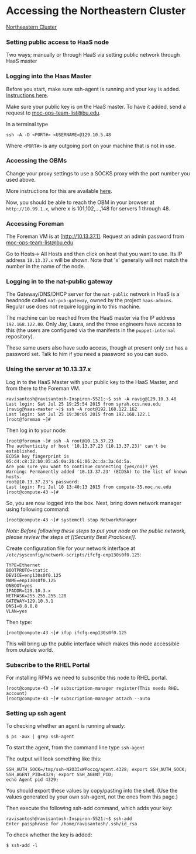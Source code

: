 # Accessing the Northeastern Cluster
[Northeastern Cluster](Northeastern-Cluster.html)

### Setting public access to HaaS node
Two ways; manually or through HaaS via setting public network through HaaS master

### Logging into the Haas Master
Before you start, make sure ssh-agent is running and your key is added.  [Instructions here](#sshagent).

Make sure your public key is on the HaaS master.  To have it added, send a request to moc-ops-team-list@bu.edu.

In a terminal type

    ssh -A -D <PORT#> <USERNAME>@129.10.5.48

Where `<PORT#>` is any outgoing port on your machine that is not in use.

### Accessing the OBMs
Change your proxy settings to use a SOCKS proxy with the port number you used above.

More instructions for this are available [here](https://github.com/CCI-MOC/moc-public/wiki/Access-the-OpenStack-dashboard).

Now, you should be able to reach the OBM in your browser at `http://10.99.1.x`, where x is 101,102,...,148 for servers 1 through 48.

### Accessing Foreman
The Foreman VM is at [http://10.13.37.1].  Request an admin password from moc-ops-team-list@bu.edu

Go to Hosts-> All Hosts and then click on host that you want to use.  Its IP address `10.13.37.x` will be shown.  Note that 'x' generally will not match the number in the name of the node.

### Logging in to the nat-public gateway
The Gateway/DNS/DHCP server for the `nat-public` network in HaaS is a headnode called `nat-pub-gateway`, owned by the project `haas-admins`. Regular use does not require logging in to this machine.

The machine can be reached from the HaaS master via the IP address `192.168.122.80`. Only Jay, Laura, and the three engineers have access
to this (the users are configured via the manifests in the `puppet-internal` repository). 

These same users also have sudo access, though at present only `isd` has a password set. Talk to him if you need a password so you can sudo.

### Using the server at 10.13.37.x
Log in to the HaaS Master with your public key to the HaaS Master, and from there to the Foreman VM.

    ravisantosh@ravisantosh-Inspiron-5521:~$ ssh -A ravig@129.10.3.48
    Last login: Sat Jul 25 19:25:54 2015 from syrah.ccs.neu.edu
    [ravig@haas-master ~]$ ssh -A root@192.168.122.162
    Last login: Sat Jul 25 19:30:05 2015 from 192.168.122.1
    [root@foreman ~]#

Then log in to your node:

    [root@foreman ~]# ssh -A root@10.13.37.23
    The authenticity of host '10.13.37.23 (10.13.37.23)' can't be established.
    ECDSA key fingerprint is 05:d4:c8:32:b0:05:a5:0a:2b:61:06:2c:da:3a:6d:5a.
    Are you sure you want to continue connecting (yes/no)? yes
    Warning: Permanently added '10.13.37.23' (ECDSA) to the list of known hosts.
    root@10.13.37.23's password:
    Last login: Fri Jul 10 13:40:13 2015 from compute-35.moc.ne.edu
    [root@compute-43 ~]#

So, you are now logged into the box. Next, bring down network manager using following command:

    [root@compute-43 ~]# systemctl stop NetworkManager


*Note: Before following these steps to put your node on the public network, please review the steps at [[Security Best Practices]].*

Create configuration file for your network interface at `/etc/sysconfig/network-scripts/ifcfg-enp130s0f0.125`:

    TYPE=Ethernet
    BOOTPROTO=static
    DEVICE=enp130s0f0.125
    NAME=enp130s0f0.125
    ONBOOT=yes
    IPADDR=129.10.3.x
    NETMASK=255.255.255.128
    GATEWAY=129.10.3.1
    DNS1=8.8.8.8
    VLAN=yes

Then type:

    [root@compute-43 ~]# ifup ifcfg-enp130s0f0.125

This will bring up the public interface which makes this node accessible from outside world.

### Subscribe to the RHEL Portal
For installing RPMs we need to subscribe this node to RHEL portal.

    [root@compute-43 ~]# subscription-manager register(This needs RHEL account)
    [root@compute-43 ~]# subscription-manager attach --auto

### Setting up ssh agent
To checking whether an agent is running already:

    $ ps -aux | grep ssh-agent

To start the agent, from the command line type `ssh-agent`

The output will look something like this:

    SSH_AUTH_SOCK=/tmp/ssh-N2O3IxWPoczq/agent.4328; export SSH_AUTH_SOCK;
    SSH_AGENT_PID=4329; export SSH_AGENT_PID;
    echo Agent pid 4329;

You should export these values by copy/pasting into the shell.  (Use the values generated by your own ssh-agent, not the ones from this page.)

Then execute the following ssh-add command, which adds your key:

    ravisantosh@ravisantosh-Inspiron-5521:~$ ssh-add
    Enter passphrase for /home/ravisantosh/.ssh/id_rsa

To check whether the key is added:

    $ ssh-add -l


